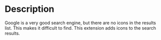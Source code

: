 # Description

Google is a very good search engine, but there are no icons in the results list. This makes it difficult to find. This extension adds icons to the search results.